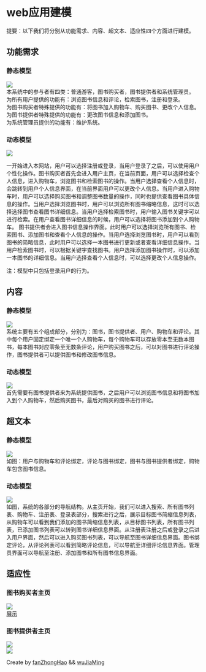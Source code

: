 # web应用建模

提要：以下我们将分别从功能需求、内容、超文本、适应性四个方面进行建模。

## 功能需求

### 静态模型

![](../images/functionalStaticModel.jpg)  
本系统中的参与者有四类：普通游客，图书购买者，图书提供者和系统管理员。  
为所有用户提供的功能有：浏览图书信息和评论，检索图书，注册和登录。  
为图书购买者特殊提供的功能有：将图书加入购物车、购买图书、更改个人信息。  
为图书提供者特殊提供的功能有：更改图书信息和添加图书。  
为系统管理员提供的功能有：维护系统。  

### 动态模型

![](../images/functionalDynamicModel.jpg)  
<p>
一开始进入本网站，用户可以选择注册或登录，当用户登录了之后，可以使用用户个性化操作。图书购买者首先会进入用户主页，在当前页面，用户可以选择检查个人信息，进入购物车，浏览图书和检索图书的操作。当用户选择查看个人信息时，会跳转到用户个人信息界面，在当前界面用户可以更改个人信息。当用户进入购物车时，用户可以选择购买图书和调整图书数量的操作，同时也提供查看图书具体信息的操作。当用户选择浏览图书时，用户可以浏览所有图书缩略信息，这时可以选择选择图书查看图书详细信息。当用户选择检索图书时，用户输入图书关键字可以进行检索。在用户查看图书详细信息的时候，用户可以选择将图书添加到个人购物车。  
图书提供者会进入图书信息操作界面。此时用户可以选择浏览所有图书、检索图书、添加图书和查看个人信息的操作。当用户选择浏览图书时，用户可以看到图书的简略信息，此时用户可以选择一本图书进行更新或者查看详细信息操作。当用户检索图书时，可以根据关键字查找图书。用户选择添加图书操作时，可以添加一本图书的详细信息。当用户选择查看个人信息时，可以选择更改个人信息操作。  
</p>
注：模型中只包括登录用户的行为。  

## 内容

### 静态模型

![](../images/contentStaticModel.jpg)  
系统主要有五个组成部分，分别为：图书，图书提供者、用户、购物车和评论。其中每个用户固定绑定一个唯一个人购物车，每个购物车可以存放零本至无数本图书，每本图书对应零条至无数条评论，用户购买图书之后，可以对图书进行评论操作，图书提供者可以提供图书和修改图书信息。  

### 动态模型

![](../images/contentDynamicModel.jpg)  
首先需要有图书提供者来为系统提供图书，之后用户可以浏览图书信息和将图书加入到个人购物车，然后购买图书，最后对购买的图书进行评论。  

## 超文本

### 静态模型
![](../images/hyperTextStaticModel.jpg)  
如图：用户与购物车和评论绑定，评论与图书绑定，图书与图书提供者绑定，购物车包含图书信息。  

### 动态模型
![](../images/hyperTextDynamicModel.jpg)  
如图，系统的各部分的导航结构。从主页开始，我们可以进入搜索、所有图书列表、购物车、注册表、登录表部分，搜索进行之后，展示目标图书简缩信息列表，从购物车可以看到我们添加的图书简缩信息列表，从目标图书列表，所有图书列表，已添加图书列表可以转到图书详细信息界面。从注册表注册之后或登录之后进入用户界面，然后可以进入购买图书列表，可以导航至图书详细信息界面。图书绑定评论，从评论列表可以看到简略评论信息，可以导航至详细评论信息界面。管理员界面可以导航至注册、添加图书和所有图书信息界面。  

## 适应性

### 图书购买者主页
![](../images/adaptationModel.png)  
[展示](http://fenlan96.com/)  

### 图书提供者主页
![](../images/adaptationModel1.jpg)  
![](../images/userMainPage.png)  

Create by [fanZhongHao](https://github.com/fanzhonghao) && [wuJiaMing](https://github.com/wumingGH)